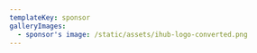 ```yaml
---
templateKey: sponsor
galleryImages:
  - sponsor's image: /static/assets/ihub-logo-converted.png
---
```


